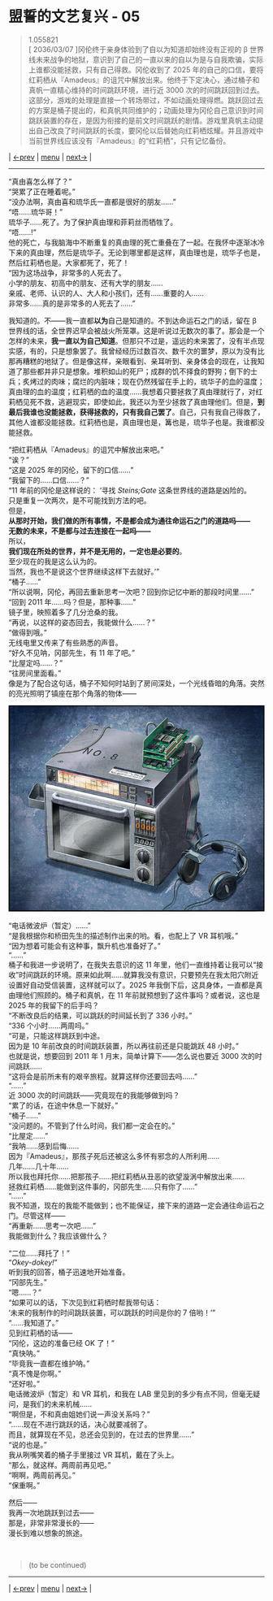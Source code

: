 # 盟誓的文艺复兴 - 05
> 1.055821  
> [ 2036/03/07 ]冈伦终于亲身体验到了自以为知道却始终没有正视的 β 世界线未来战争的地狱，意识到了自己的一直以来的自以为是与自我欺骗，实际上谁都没能拯救，只有自己得救。冈伦收到了 2025 年的自己的口信，要将红莉栖从『Amadeus』的诅咒中解放出来。他终于下定决心，通过桶子和真帆一直精心维持的时间跳跃环境，进行近 3000 次的时间跳跃回到过去。这部分，游戏的处理是直接一个转场带过，不如动画处理得燃。跳跃回过去的方案是桶子提出的，和真帆共同维护的；动画处理为冈伦自己意识到时间跳跃装置的存在，是因为衔接的是前文时间跳跃的剧情。游戏里真帆主动提出自己改良了时间跳跃的长度，要冈伦以后替她向红莉栖炫耀。并且游戏中当前世界线应该没有『Amadeus』的“红莉栖”，只有记忆备份。  

| [←prev](./0126) | [menu](../) | [next→](./0128) |

---

“真由喜怎么样了？”  
“哭累了正在睡着呢。”  
“没办法啊，真由喜和琉华氏一直都是很好的朋友……”  
“唔……琉华哥！”  
琉华子……死了。为了保护真由理和菲莉丝而牺牲了。  
“唔……!”  
他的死亡，与我脑海中不断重复的真由理的死亡重叠在了一起。在我怀中逐渐冰冷下来的真由理，然后是琉华子。无论到哪里都是这样，真由理也是，琉华子也是，然后红莉栖也是。大家都死了，死了！  
“因为这场战争，非常多的人死去了。  
 小学的朋友、初高中的朋友、还有大学的朋友……  
 亲戚、老师、认识的人、大人和小孩们，还有……重要的人……  
 非常多……真的是非常多的人死去了……”  

我知道的。不——我一直都**以为**自己是知道的。不到达命运石之门的话，留在 β 世界线的话，全世界迟早会被战火所笼罩。这是听说过无数次的事了。那会是一个怎样的未来，**我一直以为自己知道**。但那只不过是，遥远的未来罢了，没有半点现实感，有的，只是想象罢了。我曾经经历过数百次、数千次的噩梦，原以为没有比那再糟糕的地狱了。但是像这样，亲眼看到、亲耳听到、亲身体会的现在，让我知道了那些都并非只是想象。堆积如山的死尸；成群的饥不择食的野狗；倒下的士兵；炙烤过的肉味；腐烂的内脏味；现在仍然残留在手上的，琉华子的血的温度；真由理的血的温度；红莉栖的血的温度……我想着只要拯救了真由理就行了，对红莉栖见死不救，逃避现实，即使如此，我还以为至少拯救了真由理他们。但是，**到最后我谁也没能拯救，获得拯救的，只有我自己罢了**。自己，只有我自己得救了，其他人谁都没能拯救。红莉栖也是，真由理也是，篝也是，琉华子也是。我谁都没能拯救。  

“把红莉栖从『Amadeus』的诅咒中解放出来吧。”  
“诶？”  
“这是 2025 年的冈伦，留下的口信……”  
“我留下的……口信……？”  
“11 年前的冈伦是这样说的：
 ‘寻找 *Steins;Gate* 这条世界线的道路是凶险的。  
 只是重复一次两次，是不可能找到方法的吧。  
 但是，  
 **从那时开始，我们做的所有事情，不是都会成为通往命运石之门的道路吗——**  
 **无数的未来，不是都与过去连接在一起吗——**  
 所以，  
 **我们现在所处的世界，并不是无用的，一定也是必要的**。  
 至少现在的我是这么认为的。  
 当然，我也不是说这个世界继续这样下去就好。’”  
“桶子……”  
“所以说啊，冈伦，再回去重新思考一次吧？回到你记忆中断的那段时间里……”  
“回到 2011 年……吗？但是，那种事……”  
镜子里，映照着多了几分沧桑的我。  
“再说，以这样的姿态回去，我能做什么……？”  
“做得到哦。”  
无线电里又传来了有些熟悉的声音。  
“好久不见呐，冈部先生，有 11 年了吧。”  
“比屋定吗……？”  
“往房间里面看。”  
像是为了配合这句话，桶子不知何时站到了房间深处，一个光线昏暗的角落。突然的亮光照明了镇座在那个角落的物体——  

![](../static/image/0127-1.png)

“电话微波炉（暂定）……”  
“是我根据你和桥田先生的描述制作出来的哟。看，也配上了 VR 耳机哦。”  
“因为想着可能会有这种事，飘升机也准备好了。”  
“……”  
桶子和我进一步说明了，在我失去意识的这 11 年里，他们一直维持着让我可以“接收”时间跳跃的环境。原来如此啊……就算我没有意识，只要预先在我太阳穴附近设置好自动受信装置，这样就可以了。2025 年我倒下后，这具身体，一直都是真由理他们照顾的。桶子和真帆，在 11 年前就预想到了这件事吗？或者说，这也是 2025 年的我留下的后手吗？  
“不断改良后的结果，可以跳跃的时间延长到了 336 小时。”  
“336 个小时……两周吗。”  
“可是，只能这样跳跃到中途。  
 因为是 10 年前改良的时间跳跃装置，所以再往前还是只能跳跃 48 小时。”  
也就是说，想要回到 2011 年 1 月末，简单计算下——怎么说也要近 3000 次的时间跳跃……  
“这将会是前所未有的艰辛旅程。就算这样你还要回去吗……”  
“……”  
近 3000 次的时间跳跃——究竟现在的我能够做到吗？  
“累了的话，在途中休息一下就好。”  
“桶子……”  
“没问题的。不管到了什么时间，我们都一定会在的。”  
“比屋定……”  
“我呐……感到后悔……  
 因为『Amadeus』，那孩子死后还被这么多怀有邪念的人所利用……  
 几年……几十年……  
 所以我也拜托你……把那孩子……把红莉栖从丑恶的欲望漩涡中解放出来……  
 拯救红莉栖……能做到这件事的，冈部先生……只有你了……”  
“……”  
我不知道，现在的我能不能做到；也不能保证，接下来的道路一定会通往命运石之门。尽管这样——  
“再重新……思考一次吧……”  
我能做到什么？我应该做什么？  

“二位……拜托了！”  
“*Okey-dokey!*”  
听到我的回答，桶子迅速地开始准备。  
“冈部先生。”  
“嗯……？”  
“如果可以的话，下次见到红莉栖时帮我带句话：  
 ‘未来的我制作的时间跳跃装置，可以跳跃的时间是你的 7 倍哟！’”  
“……我知道了。”  
见到红莉栖的话——  
“冈伦，这边的准备已经 OK 了！”  
“真快呐。”  
“毕竟我一直都在维护呐。”  
“真不愧是你啊。”  
“还好啦。”  
电话微波炉（暂定）和 VR 耳机，和我在 LAB 里见到的多少有点不同，但毫无疑问，是我们的未来机械……  
“啊但是，不和真由姐她们说一声没关系吗？”  
“……现在不进行跳跃的话，决心就要减弱了。  
 而且，就算现在不见，总还会见到的，在过去的世界里……”  
“说的也是。”  
我从咧嘴笑着的桶子手里接过 VR 耳机，戴在了头上。  
“那么，就这样。两周前再见吧。”  
“啊啊，两周前再见。”  
“保重啊。”  

然后——  
我再一次地跳跃到过去——  
那是，非常非常漫长的——  
漫长到难以想象的旅途。  


<br/>

> (to be continued)
---

| [←prev](./0126) | [menu](../) | [next→](./0128) |
